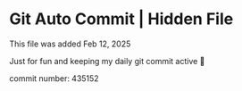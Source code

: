 # Git Auto Commit | Hidden File

This file was added Feb 12, 2025

Just for fun and keeping my daily git commit active 🤪

commit number: 435152
